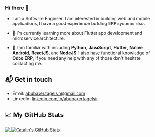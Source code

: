 ### Hi there 👋

<!--
**AbubakerTagelsir/abubakertagelsir** is a ✨ _special_ ✨ repository because its `README.md` (this file) appears on your GitHub profile.

Here are some ideas to get you started:

- 🔭 I’m currently working on ...
- 🌱 I’m currently learning ...
- 👯 I’m looking to collaborate on ...
- 🤔 I’m looking for help with ...
- 💬 Ask me about ...
- 📫 How to reach me: ...
- 😄 Pronouns: ...
- ⚡ Fun fact: ...
-->



- I am a Software Engineer. I am interested in building web and mobile applications, I have a good experience building ERP systems also.

- 🌱 I’m currently learning more about Flutter app development and microservice architecture.

- 👯 I am familiar with including **Python**, **JavaScript**, **Flutter**, **Native Android**, **ReactJS**, and
**NodeJS**. I also have functional knowledge of **Odoo ERP**, If you need any help with any of those don't hesitate contacting me.



## 📬 Get in touch

- Email: <a href="mailto:abubaker.tagelsir@gmail.com">abubaker.tagelsir@gmail.com</a>
- LinkedIn: [linkedin.com/in/abubakertagelsir][1]

## &#x1f4c8; My GitHub Stats

<a href="https://github.com/abubakertagelsir">
  <img align="center" src="https://github-readme-stats.vercel.app/api/top-langs/?username=abubakertagelsir&hide=Html,PHP&title_color=ffffff&text_color=c9cacc&icon_color=2bbc8a&bg_color=1d1f21" />
</a>

<a href="https://github.com/abubakertagelsir">
  <img align="center" src="https://github-readme-stats.vercel.app/api?username=abubakertagelsir&show_icons=true&line_height=27&count_private=true&title_color=ffffff&text_color=c9cacc&icon_color=2bbc8a&bg_color=1d1f21" alt="Catalin's GitHub Stats" />
</a>

[1]: https://www.linkedin.com/in/abubakertagelsir
